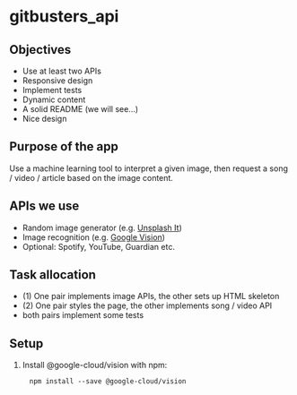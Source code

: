 # gitbusters_api

## Objectives
- Use at least two APIs
- Responsive design
- Implement tests
- Dynamic content
- A solid README (we will see...)
- Nice design

## Purpose of the app
Use a machine learning tool to interpret a given image, then request a song / video / article based on the image content.

## APIs we use
- Random image generator (e.g. [Unsplash It](https://unsplash.it/))
- Image recognition (e.g. [Google Vision](https://cloud.google.com/vision/docs/))
- Optional: Spotify, YouTube, Guardian etc.

## Task allocation
- (1) One pair implements image APIs, the other sets up HTML skeleton
- (2) One pair styles the page, the other implements song / video API
- both pairs implement some tests

## Setup
1. Install @google-cloud/vision with npm:
```
     npm install --save @google-cloud/vision
```
